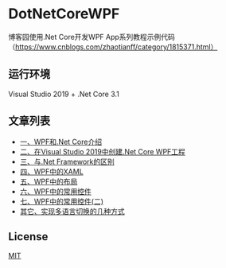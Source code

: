 # DotNetCoreWPF
博客园使用.Net Core开发WPF App系列教程示例代码（https://www.cnblogs.com/zhaotianff/category/1815371.html）


## 运行环境
Visual Studio 2019 + .Net Core 3.1


## 文章列表
* [一、WPF和.Net Core介绍](https://www.cnblogs.com/zhaotianff/p/13373111.html)
* [二、在Visual Studio 2019中创建.Net Core WPF工程](https://www.cnblogs.com/zhaotianff/p/13395760.html)
* [三、与.Net Framework的区别](https://www.cnblogs.com/zhaotianff/p/13440107.html)
* [四、WPF中的XAML](https://www.cnblogs.com/zhaotianff/p/13398156.html)
* [五、WPF中的布局](https://www.cnblogs.com/zhaotianff/p/13438747.html)
* [六、WPF中的常用控件](https://www.cnblogs.com/zhaotianff/p/13608111.html)
* [七、WPF中的常用控件(二)](https://www.cnblogs.com/zhaotianff/p/14087168.html)
* [其它、实现多语言切换的几种方式](https://www.cnblogs.com/zhaotianff/p/14042803.html)

## License
[MIT](LICENSE)

